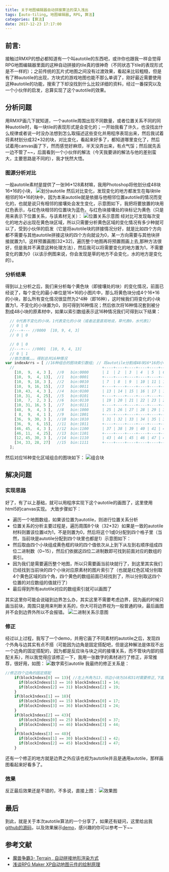 ```yaml
---
title: 关于地图编辑器自动拼接算法的深入浅出
tags: [auto-tiling, 地图编辑器, RPG, 算法]
categories: [算法]
date: 2017-12-23 17:17:00
---
```


## 前言:

接触过RMXP的想必都知道有一个叫autotile的东西吧，或许你也跟我一样会觉得RPG地图编辑器里面的这种自动拼接的tile真的很神奇（不同状态下tile的表现形式是不一样的）；之前传统的瓦片式地图之间没有过渡效果，看起来比较粗糙，但是有了种autotile的出现，方块式的游戏地图也能不那么单调了，刚好最近需要使用这种autotile的功能，搜索了下却没找到什么比较详细的资料，经过一番探究以及一个小伙伴的启发，总算实现了这个autotile的效果。
<!--more-->

## 分析问题

用RMXP画几下就知道，一个autotile周围出现不同数量，或者位置关系不同的同种autotile时，每一块tile的表现形式是会变化的；一开始我看了许久，也没找出什么规律或者说一时没办法想到怎么取描述这些变化并用程序表现出来，然后我试着将素材划分成32*32的块，对比变化，看起来好多了，都知道哪里变化了，然后试着用canvas画了下，然而感觉好麻烦，半天没弄出来，有点气馁；然后就先丢一边不管了~~，后面看到一个小伙伴的解法（今天我要讲的解法与他的差别蛮大，主要思路是不同的），我才恍然大悟。

### 图源分析对比

一般autotile素材是提供了一张96\*128素材嘛，我用Photoshop将他划分成48块16\*16的小块，
![划分autotile](/images/upload/splitAutotile.png)
然后对比变化，发现变化的地方都发生在每块tile相邻的16\*16的块中，因为本来autotile就是依据与他相邻位置autotile的情况而变化的，也就是说只有相邻的接壤处会发生变化，示意图如下，我把将要放置的块用红色表示，与红色块相邻的位置块为蓝色，与红色块接壤处的块标记为黄色（只是用来表示下位置关系，与该素材无关）：
![位置关系示意图](/images/upload/showPosition.png)
经对比可发现每次变化的地方必出现在黄色块区域，所以只需要分析黄色区域的变化情况有多少种就可以了，受到小伙伴的启发（它是将autotile块的拼接情况分好，就是比如四个方向都不需要与其他autotile拼接这块的四个方向就设为0，某一方向需要与其他块拼接就置为1，这样预置画图[32\*32]，遍历整个地图再将预置图画上去,那种方法很好，但是我并不满意这种处理方法），然后我可以将需要变化的地方置为1，不需要变化的置为0（以该示例图来说，你会发现是草的地方不会变化，水的地方是变化的）。

### 分析结果

得到以上分析之后，我们来分析每个黄色块（即接壤处的块）的变化情况，前面已经说了，每个变化的最小单位是16\*16的小图片中，那么将黄色块分成4个16\*16的小块，那么所有变化情况很显然为2^4种（即16种），这时候我们将变化的小块置为1，不变化的小块置为0，则可得到16种情况；然后依次将16种情况套到被分割成48小块的原素材中，如果以索引数组表示这16种情况我们可得到以下结果：

``` js
  // 0代表不变化的小块，1代表变化的小块（或者这里直观地说，草代表0，水代表1）
  // 0 | 0
  //---+--- //0000  [10, 9, 4, 3]
  // 0 | 0

  // 0 | 0
  //---+--- //0001  [10, 9, 4, 13]
  // 0 | 1
  //依次类推。。。得到总共16种情况
var indexArrs = [ //16种组合的图块索引数组; // 将autotile分割成48块16*16的小块; 数组索引即对应各个小块
  //                                       +----+----+----+----+----+----+
    [10,  9,  4, 3 ],  //0   bin:0000      | 1  | 2  | 3  | 4  | 5  | 6  |
    [10,  9,  4, 13],  //1   bin:0001      +----+----+----+----+----+----+
    [10,  9, 18, 3 ],  //2   bin:0010      | 7  | 8  | 9  | 10 | 11 | 12 |
    [10,  9, 16, 15],  //3   bin:0011      +----+----+----+----+----+----+
    [10, 43,  4, 3 ],  //4   bin:0100      | 13 | 14 | 15 | 16 | 17 | 18 |
    [10, 31,  4, 25],  //5   bin:0101      +----+----+----+----+----+----+
    [10,  7,  2, 3 ],  //6   bin:0110      | 19 | 20 | 21 | 22 | 23 | 24 |
    [10, 31, 16, 5 ],  //7   bin:0111      +----+----+----+----+----+----+
    [48,  9,  4, 3 ],  //8   bin:1000      | 25 | 26 | 27 | 28 | 29 | 30 |
    [ 8,  9,  4, 1 ],  //9   bin:1001      +----+----+----+----+----+----+
    [36,  9, 30, 3 ],  //10  bin:1010      | 31 | 32 | 33 | 34 | 35 | 36 |
    [36,  9,  6, 15],  //11  bin:1011      +----+----+----+----+----+----+
    [46, 45,  4, 3 ],  //12  bin:1100      | 37 | 38 | 39 | 40 | 41 | 42 |
    [46, 11,  4, 25],  //13  bin:1101      +----+----+----+----+----+----+
    [12, 45, 30, 3 ],  //14  bin:1110      | 43 | 44 | 45 | 46 | 47 | 48 |
    [34, 33, 28, 27]   //15  bin:1111      +----+----+----+----+----+----+
  ];
```

然后对应16种变化区域组合的图块如下：
![组合块](/images/upload/blocks.png)

## 解决问题

### 实现思路

好了，有了以上基础，就可以用程序实现下这个autotile的画图了，这里使用html5的canvas实现。
大致步骤如下：

- 遍历一个地图数组，如果该位置为autotile，则进行位置关系分析
- 位置关系的分析主要过程是，遍历周围8个块（32*32）如果是一致的autotile材料则置该位置id为1，不是则置为0，然后将这个1或0分配到四个格子里（当然，当前块是autotile分配到四个块里也都是1）示意图如下：
- 然后取由四个小块组成黄色框的块的四个值依次从上到下从左到右顺序组成四位二进制数（0~15），然后们依据这四位二进制数即可找到前面对应的数组的索引。
- 因为我们是需要遍历整个地图，所以只需要画当前块就行了，到这里其实我们已经找到当前块的四个小块对应原素材的图片索引了（也就是红色区域分别取4个黄色区域的四个角，四个黄色的数组前面已经找到了，所以分别取这四个位置的对应数组的值就行了）
- 最后得到所有autotile对应的数组索引就可以画图了

其实这里你可能会说碰到边界怎么办，其实这里不需要考虑边界，因为画的时候只画当前块，周围只是用来判断关系的，你大可将边界视为一般普通的块，最后画图并不会到边界外所以不会报错。
![二进制关系示意图](/images/upload/binImg.png)

### 修正

经过以上过程，我写了一个demo，并用它画了不同素材的autotile之后，发现四个外角与边其实有点不搭（可能因为边角是固定搭配吧，但是这种解法是体现不出一个边角的固定搭配的，因为都是反应块与块之间的接壤关系，而不管块内部的搭配关系），所以我觉得应该修正一下，我用一张数字的素材进行了修正，非常推荐，很好用，如图：
![数字索引autotile](/images/upload/autotile15.png)
我最终的修正关系是：

``` js
//修正四个边角的固定搭配
    if(blockIndexs[0] == 13){ //左上外角为13，邻边小块为16和31时需要修正,下面类似
      if(blockIndexs[1] == 16) blockIndexs[1] = 14;
      if(blockIndexs[2] == 31) blockIndexs[2] = 19;
    }
    if(blockIndexs[1] == 18){
      if(blockIndexs[0] == 15) blockIndexs[0] = 17;
      if(blockIndexs[3] == 36) blockIndexs[3] = 24;
    }
    if(blockIndexs[2] == 43){
      if(blockIndexs[0] == 25) blockIndexs[0] = 37;
      if(blockIndexs[3] == 46) blockIndexs[3] = 44;
    }
    if(blockIndexs[3] == 48){
      if(blockIndexs[1] == 30) blockIndexs[1] = 42;
      if(blockIndexs[2] == 45) blockIndexs[2] = 47;
    }
```

还有一个修正的地方就是边界之外应该也视为autotile并且是通用autotile，那样画图看起来好看多了。

### 效果

反正最后效果还是不错的，不多说，直接上图：
![效果图](/images/upload/result-at.png)

## 最后

到此，就是关于本次autotile算法的一个分享了，如果还有疑问，这里给出我[github的源码](https://github.com/i2Echo/autotileDemo)，以及效果展示[demo](http://blog.ikuyman.pub/autotileDemo/)，感兴趣的你可以参考一下~~

## 参考文献

- [魔兽争霸3- Terrain , 自动拼接地形渲染方式](http://blog.csdn.net/blizmax6/article/details/6736783)
- [浅谈RPG Maker XP自动地图元件的绘制原理](http://blog.csdn.net/gouki04/article/details/7107088)
